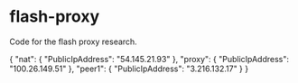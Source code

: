# flash-proxy
Code for the flash proxy research.

{
    "nat": {
        "PublicIpAddress": "54.145.21.93"
    },
    "proxy": {
        "PublicIpAddress": "100.26.149.51"
    },
    "peer1": {
        "PublicIpAddress": "3.216.132.17"
    }
}
